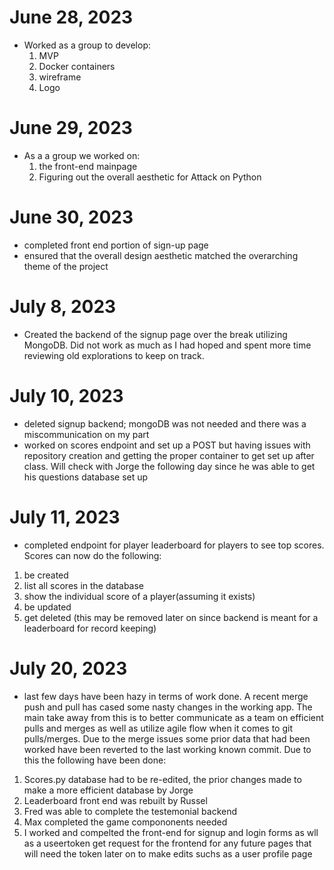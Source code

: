 # **June 28, 2023**

- Worked as a group to develop:
  1. MVP
  2. Docker containers
  3. wireframe
  4. Logo

# **June 29, 2023**

- As a a group we worked on:
  1. the front-end mainpage
  2. Figuring out the overall aesthetic for Attack on Python

# **June 30, 2023**

- completed front end portion of sign-up page
- ensured that the overall design aesthetic matched the overarching theme of the project

# **July 8, 2023**

- Created the backend of the signup page over the break utilizing MongoDB. Did not work as much as I had hoped and spent more time reviewing old explorations to keep on track.

# **July 10, 2023**

- deleted signup backend; mongoDB was not needed and there was a miscommunication on my part
- worked on scores endpoint and set up a POST but having issues with repository creation and getting the proper container to get set up after class. Will check with Jorge the following day since he was able to get his questions database set up

# **July 11, 2023**

- completed endpoint for player leaderboard for players to see top scores. Scores can now do the following:

1.  be created
2.  list all scores in the database
3.  show the individual score of a player(assuming it exists)
4.  be updated
5.  get deleted (this may be removed later on since backend is meant for a leaderboard for record keeping)

# **July 20, 2023**

- last few days have been hazy in terms of work done. A recent merge push and pull has cased some nasty changes in the working app. The main take away from this is to better communicate as a team on efficient pulls and merges as well as utilize agile flow when it comes to git pulls/merges. Due to the merge issues some prior data that had been worked have been reverted to the last working known commit. Due to this the following have been done:

1. Scores.py database had to be re-edited, the prior changes made to make a more efficient database by Jorge
2. Leaderboard front end was rebuilt by Russel
3. Fred was able to complete the testemonial backend
4. Max completed the game compononents needed
5. I worked and compelted the front-end for signup and login forms as wll as a useertoken get request for the frontend for any future pages that will need the token later on to make edits suchs as a user profile page

